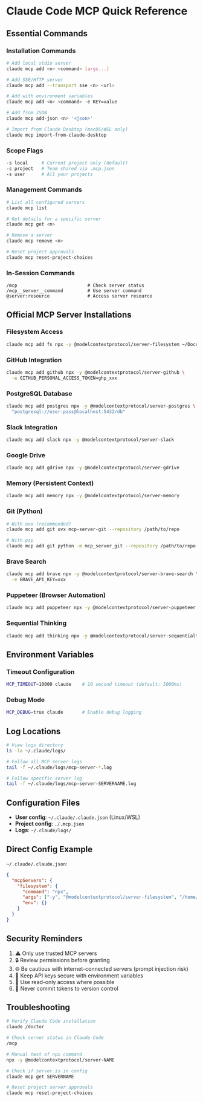 # Claude Code MCP Quick Reference

## Essential Commands

### Installation Commands
```bash
# Add local stdio server
claude mcp add <n> <command> [args...]

# Add SSE/HTTP server
claude mcp add --transport sse <n> <url>

# Add with environment variables
claude mcp add <n> <command> -e KEY=value

# Add from JSON
claude mcp add-json <n> '<json>'

# Import from Claude Desktop (macOS/WSL only)
claude mcp import-from-claude-desktop
```

### Scope Flags
```bash
-s local     # Current project only (default)
-s project   # Team shared via .mcp.json
-s user      # All your projects
```

### Management Commands
```bash
# List all configured servers
claude mcp list

# Get details for a specific server
claude mcp get <n>

# Remove a server
claude mcp remove <n>

# Reset project approvals
claude mcp reset-project-choices
```

### In-Session Commands
```
/mcp                          # Check server status
/mcp__server__command         # Use server command
@server:resource              # Access server resource
```

## Official MCP Server Installations

### Filesystem Access
```bash
claude mcp add fs npx -y @modelcontextprotocol/server-filesystem ~/Documents
```

### GitHub Integration  
```bash
claude mcp add github npx -y @modelcontextprotocol/server-github \
  -e GITHUB_PERSONAL_ACCESS_TOKEN=ghp_xxx
```

### PostgreSQL Database
```bash
claude mcp add postgres npx -y @modelcontextprotocol/server-postgres \
  "postgresql://user:pass@localhost:5432/db"
```

### Slack Integration
```bash
claude mcp add slack npx -y @modelcontextprotocol/server-slack
```

### Google Drive
```bash
claude mcp add gdrive npx -y @modelcontextprotocol/server-gdrive
```

### Memory (Persistent Context)
```bash
claude mcp add memory npx -y @modelcontextprotocol/server-memory
```

### Git (Python)
```bash
# With uvx (recommended)
claude mcp add git uvx mcp-server-git --repository /path/to/repo

# With pip
claude mcp add git python -m mcp_server_git --repository /path/to/repo
```

### Brave Search
```bash
claude mcp add brave npx -y @modelcontextprotocol/server-brave-search \
  -e BRAVE_API_KEY=xxx
```

### Puppeteer (Browser Automation)
```bash
claude mcp add puppeteer npx -y @modelcontextprotocol/server-puppeteer
```

### Sequential Thinking
```bash
claude mcp add thinking npx -y @modelcontextprotocol/server-sequentialthinking
```

## Environment Variables

### Timeout Configuration
```bash
MCP_TIMEOUT=10000 claude    # 10 second timeout (default: 5000ms)
```

### Debug Mode
```bash
MCP_DEBUG=true claude       # Enable debug logging
```

## Log Locations

```bash
# View logs directory
ls -la ~/.claude/logs/

# Follow all MCP server logs
tail -f ~/.claude/logs/mcp-server-*.log

# Follow specific server log
tail -f ~/.claude/logs/mcp-server-SERVERNAME.log
```

## Configuration Files

- **User config**: `~/.claude/.claude.json` (Linux/WSL)
- **Project config**: `./.mcp.json`
- **Logs**: `~/.claude/logs/`

## Direct Config Example

`~/.claude/.claude.json`:
```json
{
  "mcpServers": {
    "filesystem": {
      "command": "npx",
      "args": ["-y", "@modelcontextprotocol/server-filesystem", "/home/user/docs"],
      "env": {}
    }
  }
}
```

## Security Reminders

1. ⚠️ Only use trusted MCP servers
2. 🔒 Review permissions before granting
3. 🌐 Be cautious with internet-connected servers (prompt injection risk)
4. 🔑 Keep API keys secure with environment variables
5. 📝 Use read-only access where possible
6. 🚫 Never commit tokens to version control

## Troubleshooting

```bash
# Verify Claude Code installation
claude /doctor

# Check server status in Claude Code
/mcp

# Manual test of npx command
npx -y @modelcontextprotocol/server-NAME

# Check if server is in config
claude mcp get SERVERNAME

# Reset project server approvals
claude mcp reset-project-choices
```